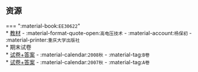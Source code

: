 ## 资源  
=== ":material-book:`EE30622`"  
    * [教材](https://api.hanximeng.com/lanzou/?url=https://cqu-openlib.lanzout.com/iLsaU290cxqd&type=down) - :material-format-quote-open:`高电压技术` - :material-account:`杨保初` - :material-printer:`重庆大学出版社`  
    * 期末试卷  
        * [试卷+答案](https://api.hanximeng.com/lanzou/?url=https://cqu-openlib.lanzout.com/iBU7j290d5kf&type=down) - :material-calendar:`2008秋` - :material-tag:`B卷`  
        * [试卷+答案](https://api.hanximeng.com/lanzou/?url=https://cqu-openlib.lanzout.com/iV40F290d5ej&type=down) - :material-calendar:`2007秋` - :material-tag:`A卷`  
